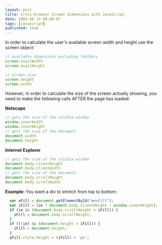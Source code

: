 ```yaml
---
layout: post
title: Cross-browser screen dimensions with JavaScript
date: 2004-08-13 00:00:07
tags: [javascript]
published: true
---
```


In order to calculate the user's available screen width and height use the screen object:

```javascript
// available dimensions excluding toolbars
screen.availWidth
screen.availHeight

// screen size
screen.height
screen.width
```

However, in order to calculate the size of the screen actually showing, you need to make the following calls AFTER the page has loaded:

**Netscape**

```javascript
// gets the size of the visible window
window.innerWidth
window.innerHeight
// gets the size of the document
document.width
document.height
```

**Internet Explorer**

```javascript
// gets the size of the visible window
document.body.clientHeight
document.body.clientWidth
// gets the size of the document
document.body.scrollHeight
document.body.scrollWidth
```

**Example:** You want a div to stretch from top to bottom:

```javascript
  var oFill = document.getElementById("mnuFill");
  var iFill = (ie ? document.body.clientHeight : window.innerHeight);
  if (ie && (document.body.scrollHeight > iFill)) {
    iFill = document.body.scrollHeight;
  }
  if ((!ie) && (document.height > iFill)) {
    iFill = document.height;
  }
  oFill.style.height = (iFill) + 'px';
```